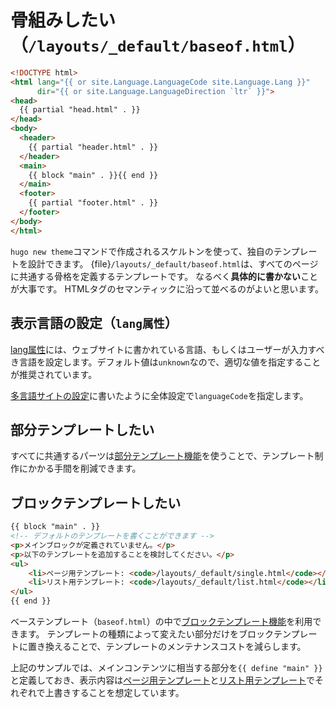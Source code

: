 # 骨組みしたい（``/layouts/_default/baseof.html``）

```html
<!DOCTYPE html>
<html lang="{{ or site.Language.LanguageCode site.Language.Lang }}"
      dir="{{ or site.Language.LanguageDirection `ltr` }}">
<head>
  {{ partial "head.html" . }}
</head>
<body>
  <header>
    {{ partial "header.html" . }}
  </header>
  <main>
    {{ block "main" . }}{{ end }}
  </main>
  <footer>
    {{ partial "footer.html" . }}
  </footer>
</body>
</html>

```

``hugo new theme``コマンドで作成されるスケルトンを使って、独自のテンプレートを設計できます。
{file}`/layouts/_default/baseof.html`は、すべてのページに共通する骨格を定義するテンプレートです。
なるべく**具体的に書かない**ことが大事です。
HTMLタグのセマンティックに沿って並べるのがよいと思います。

## 表示言語の設定（``lang属性``）

[lang属性](https://developer.mozilla.org/ja/docs/Web/HTML/Global_attributes/lang)には、ウェブサイトに書かれている言語、もしくはユーザーが入力すべき言語を設定します。デフォルト値は``unknown``なので、適切な値を指定することが推奨されています。

[多言語サイトの設定](./hugo-config-languages.md)に書いたように全体設定で``languageCode``を指定します。

## 部分テンプレートしたい

すべてに共通するパーツは[部分テンプレート機能](https://gohugo.io/templates/partials/)を使うことで、テンプレート制作にかかる手間を削減できます。

## ブロックテンプレートしたい

```html
{{ block "main" . }}
<!-- デフォルトのテンプレートを書くことができます -->
<p>メインブロックが定義されていません。</p>
<p>以下のテンプレートを追加することを検討してください。</p>
<ul>
    <li>ページ用テンプレート: <code>/layouts/_default/single.html</code></li>
    <li>リスト用テンプレート: <code>/layouts/_default/list.html</code></li>
</ul>
{{ end }}
```

ベーステンプレート（``baseof.html``）の中で[ブロックテンプレート機能](https://gohugo.io/templates/base/)を利用できます。
テンプレートの種類によって変えたい部分だけをブロックテンプレートに置き換えることで、テンプレートのメンテナンスコストを減らします。

上記のサンプルでは、メインコンテンツに相当する部分を``{{ define "main" }}``と定義しておき、表示内容は[ページ用テンプレート](./hugo-layouts-single.md)と[リスト用テンプレート](./hugo-layouts-list.md)でそれぞれで上書きすることを想定しています。

